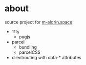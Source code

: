 # about

source project for [m-aldrin.space](https://m-aldrin.space)

- 11ty
    - pugjs
- parcel
    - bundling
    - parcelCSS
- clientrouting with data-\* attributes
